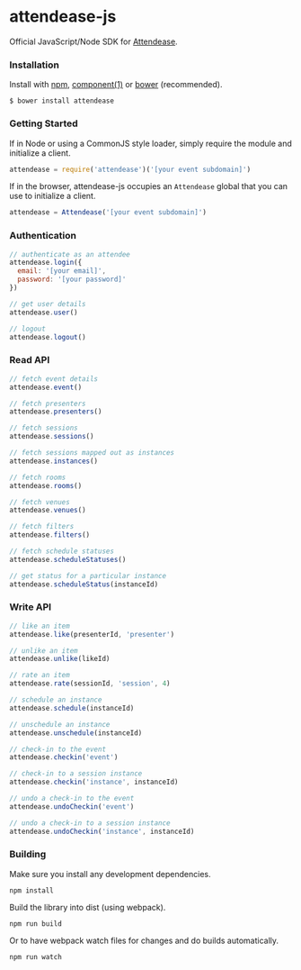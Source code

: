 # attendease-js

Official JavaScript/Node SDK for [Attendease](https://attendease.com/).

### Installation

Install with [npm](https://www.npmjs.org/), [component(1)](http://component.io) or [bower](http://bower.io/) (recommended).

```
$ bower install attendease
```

### Getting Started

If in Node or using a CommonJS style loader, simply require the module and initialize a client.

```javascript
attendease = require('attendease')('[your event subdomain]')
```

If in the browser, attendease-js occupies an `Attendease` global that you can use to initialize a client.

```javascript
attendease = Attendease('[your event subdomain]')
```

### Authentication

```javascript
// authenticate as an attendee
attendease.login({
  email: '[your email]',
  password: '[your password]'
})

// get user details
attendease.user()

// logout
attendease.logout()
```

### Read API

```javascript
// fetch event details
attendease.event()

// fetch presenters
attendease.presenters()

// fetch sessions
attendease.sessions()

// fetch sessions mapped out as instances
attendease.instances()

// fetch rooms
attendease.rooms()

// fetch venues
attendease.venues()

// fetch filters
attendease.filters()

// fetch schedule statuses
attendease.scheduleStatuses()

// get status for a particular instance
attendease.scheduleStatus(instanceId)
```

### Write API

```javascript
// like an item
attendease.like(presenterId, 'presenter')

// unlike an item
attendease.unlike(likeId)

// rate an item
attendease.rate(sessionId, 'session', 4)

// schedule an instance
attendease.schedule(instanceId)

// unschedule an instance
attendease.unschedule(instanceId)

// check-in to the event
attendease.checkin('event')

// check-in to a session instance
attendease.checkin('instance', instanceId)

// undo a check-in to the event
attendease.undoCheckin('event')

// undo a check-in to a session instance
attendease.undoCheckin('instance', instanceId)
```

### Building

Make sure you install any development dependencies.

```
npm install
```

Build the library into dist (using webpack).

```
npm run build
```

Or to have webpack watch files for changes and do builds automatically.

```
npm run watch
```
